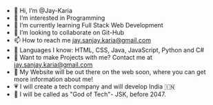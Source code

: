 - 👋 Hi, I’m @Jay-Karia
- 👀 I’m interested in Programming
- 🌱 I’m currently learning Full Stack Web Development
- 💞️ I’m looking to collaborate on Git-Hub
- 📫 How to reach me jay.sanjay.karia@gmail.com
- 🎃 Languages I know: HTML, CSS, Java, JavaScript, Python and C# 
- 👀 Want to make Projects with me? Contact me at jay.sanjay.karia@gmail.com
- 🌱 My Website will be out there on the web soon, where you can get more information about me!
- 💗 I will create a tech company and will develop India 🇮🇳
- 🔴 I will be called as "God of Tech"- JSK, before 2047.
<!---
Jay-Karia/Jay-Karia is a ✨ special ✨ repository because its `README.md` (this file) appears on your GitHub profile.
You can click the Preview link to take a look at your changes.
--->
